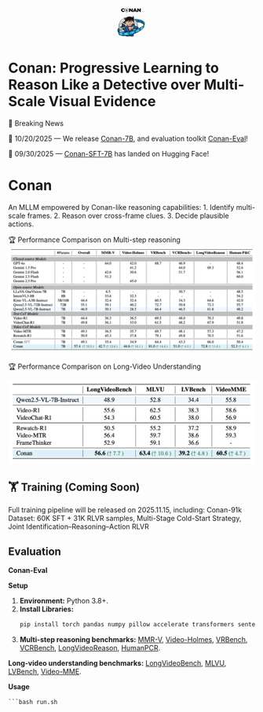 # <div style="text-align: center;"><img src="./figure/logo.png" width="60" height="60" /> </div>
# Conan: Progressive Learning to Reason Like a Detective over Multi-Scale Visual Evidence  

📅 Breaking News

🚀 10/20/2025 — We release [Conan-7B](https://huggingface.co/RUBBISHLIKE/Conan-7B), and evaluation toolkit [Conan-Eval](./Conan-Eval/)!

🚀 09/30/2025 — [Conan-SFT-7B](https://huggingface.co/RUBBISHLIKE/Conan-7B-SFT) has landed on Hugging Face!

# Conan
An MLLM empowered by Conan-like reasoning capabilities: 1. Identify multi-scale frames. 2. Reason over cross-frame clues. 3. Decide plausible actions.

🏆 Performance Comparison on Multi-step reasoning
<img src="./figure/multi_step_reasoning_performance.png"/>

🏆 Performance Comparison on Long-Video Understanding

<img src="./figure/longvideo_performance.png"/>

## 🏋️ Training (Coming Soon)

Full training pipeline will be released on 2025.11.15, including:
Conan-91k Dataset: 60K SFT + 31K RLVR samples,
Multi-Stage Cold-Start Strategy,
Joint Identification–Reasoning–Action RLVR

## Evaluation

**Conan-Eval**

**Setup**

1.  **Environment:** Python 3.8+.
2.  **Install Libraries:**
    ```bash
    pip install torch pandas numpy pillow accelerate transformers sentencepiece decord flash-attn --no-build-isolation
    ```
3.  **Multi-step reasoning benchmarks:** [MMR-V](https://mmr-v.github.io/home_page.html), [Video-Holmes](https://video-holmes.github.io/Page.github.io/), [VRBench](https://vrbench.github.io), [VCRBench](https://vlm-reasoning.github.io/VCR-Bench/), [LongVideoReason](https://huggingface.co/LongVideo-Reason), [HumanPCR](https://huggingface.co/datasets/HumanPCR/HumanPCR).

**Long-video understanding benchmarks:** [LongVideoBench](https://longvideobench.github.io), [MLVU](https://github.com/JUNJIE99/MLVU), [LVBench](https://lvbench.github.io), [Video-MME](https://video-mme.github.io/home_page.html).

**Usage**

    ```bash run.sh
